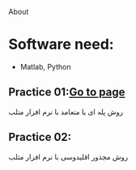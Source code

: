 About

# Software need:
  - Matlab, Python
  
## Practice 01:[Go to page](https://github.com/MKarimi21/University-of-Bojnurd/blob/master/Facilities%20Location%20and%20Layout%20Design/Practice%2001/Practice-01.m)
  روش پله ای یا متعامد
  با نرم افزار متلب
  
## Practice 02: 
  روش مجذور اقلیدوسی
  با نرم افزار متلب

